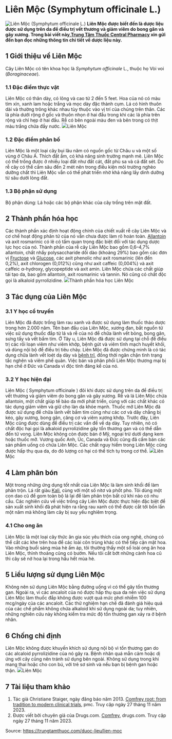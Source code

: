 # Liên Mộc (Symphytum officinale L.)

![Liên Mộc \(Symphytum officinale L.\)](https://trungtamthuoc.com/images/others/lien-moc-1-7636.jpg)
**Liên Mộc được biết đến là dược liệu được sử dụng trên da để điều trị vết thương và giảm viêm do bong gân và gãy xương. Trong bài viết này,[Trung Tâm Thuốc Central Pharmacy](https://trungtamthuoc.com/ "Trung Tâm Thuốc Central Pharmacy") xin gửi đến bạn đọc những thông tin chi tiết về dược liệu này.**
##  1 Giới thiệu về Liên Mộc
Cây Liên Mộc có tên khoa học là _Symphytum officinale_ L., thuộc họ Vòi voi (_Boraginaceae_).
### 1.1 Đặc điểm thực vật
Liên Mộc có thân dày, có lông và cao từ 2 đến 5 feet. Hoa của nó có màu tím xỉn, xanh lam hoặc trắng và mọc dày đặc thành cụm. Lá có hình thuôn dài và thường trông khác nhau tùy thuộc vào vị trí của chúng trên thân. Các lá phía dưới rộng ở gốc và thuôn nhọn ở hai đầu trong khi các lá phía trên rộng và chỉ hẹp ở hai đầu. Rễ có bên ngoài màu đen và bên trong có thịt màu trắng chứa đầy nước.
![](https://trungtamthuoc.com/images/item/lien-moc-3.jpg)Liên Mộc
### 1.2 Đặc điểm phân bố
Liên Mộc là một loại cây bụi lâu năm có nguồn gốc từ Châu u và một số vùng ở Châu Á. Thích đất ẩm, có khả năng sinh trưởng mạnh mẽ. Liên Mộc có thể trồng được ở nhiều loại đất như đất cát, đất phù sa và cả đất sét. Do rễ cây có thể cắm sâu đến 2 mét nên trong điều kiện môi trường nghèo dưỡng chất thì Liên Mộc vẫn có thể phát triển nhờ khả năng lấy dinh dưỡng từ sâu dưới lòng đất.
### 1.3 Bộ phận sử dụng
Bộ phận dùng: Lá hoặc các bộ phận khác của cây trồng trên mặt đất.
##  2 Thành phần hóa học
Các thành phần xác định hoạt động chính của chiết xuất rễ cây Liên Mộc và cơ chế hoạt động phân tử của nó vẫn chưa được làm rõ hoàn toàn. [Allantoin](https://trungtamthuoc.com/hoat-chat/allantoin "Allantoin") và axit rosmarinic có lẽ có tầm quan trọng đặc biệt đối với tác dụng dược lực học của nó. 
Thành phần của rễ cây Liên Mộc bao gồm 0,6–4,7% allantoin, chất nhầy polysaccharide dồi dào (khoảng 29%) bao gồm các đơn vị [Fructose](https://trungtamthuoc.com/hoat-chat/fructose "Fructose") và [Glucose](https://trungtamthuoc.com/hoat-chat/glucose "Glucose"), các axit phenolic như axit rosmarinic (lên đến 0,2%), axit chlorogen (0,012%) cũng như axit caffeic (0,004%) và axit caffeic α-hydroxy, glycopeptide và axit amin. Liên Mộc chứa các chất giúp tái tạo da, bao gồm allantoin, axit rosmarinic và tannin. Nó cũng có chất độc gọi là alkaloid pyrrolizidine.
![](https://trungtamthuoc.com/images/item/lien-moc-2.jpg)Thành phần hóa học Liên Mộc
##  3 Tác dụng của Liên Mộc
### 3.1 Y học cổ truyền
Liên Mộc đã được trồng làm rau xanh và được sử dụng làm thuốc thảo dược trong hơn 2.000 năm. Tên ban đầu của Liên Mộc, xương đan, bắt nguồn từ việc sử dụng thuốc đắp từ lá và rễ của nó để chữa lành vết bỏng, bong gân, sưng tấy và vết bầm tím. Ở Tây u, Liên Mộc đã được sử dụng tại chỗ để điều trị các rối loạn viêm như viêm khớp, bệnh gút và viêm tĩnh mạch huyết khối, và dùng nội bộ để điều trị tiêu chảy. Liên Mộc đã được chứng minh là có tác dụng chữa lành vết loét dạ dày và [bệnh trĩ](https://trungtamthuoc.com/bai-viet/benh-tri-dau-hieu-benh-va-cach-chua-benh-tri-tai-nha "bệnh trĩ"), đồng thời ngăn chặn tình trạng tắc nghẽn và viêm phế quản. Việc bán và phân phối Liên Mộc thương mại bị hạn chế ở Đức và Canada vì độc tính đáng kể của nó.
### 3.2 Y học hiện đại
Liên Mộc ( Symphytum officinale ) đôi khi được sử dụng trên da để điều trị vết thương và giảm viêm do bong gân và gãy xương. Rễ và lá Liên Mộc chứa allantoin, một chất giúp tế bào da mới phát triển, cùng với các chất khác có tác dụng giảm viêm và giữ cho làn da khỏe mạnh. Thuốc mỡ Liên Mộc đã được sử dụng để chữa lành vết bầm tím cũng như các cơ và dây chằng bị kéo, gãy xương, bong gân, căng cơ và viêm xương khớp.
Trước đây, Liên Mộc cũng được dùng để điều trị các vấn đề về dạ dày. Tuy nhiên, nó có chất độc hại gọi là alkaloid pyrrolizidine gây tổn thương gan và có thể dẫn đến tử vong. Liên Mộc không còn được bán ở Mỹ, ngoại trừ dưới dạng kem hoặc thuốc mỡ. Vương quốc Anh, Úc, Canada và Đức cũng đã cấm bán các sản phẩm uống có chứa Liên Mộc.
Các chất nguy hiểm trong Liên Mộc cũng được hấp thụ qua da, do đó lượng có hại có thể tích tụ trong cơ thể.
![](https://trungtamthuoc.com/images/item/lien-moc-4.jpg)Liên Mộc
##  4 Làm phân bón
Một trong những ứng dụng tốt nhất của Liên Mộc là làm sinh khối để làm phân trộn. Lá rất giàu [Kali](https://trungtamthuoc.com/hoat-chat/kali "Kali"), cùng với một số nitơ và phốt pho. Tôi dùng một con dao cũ để gom toàn bộ lá lại để làm phân trộn bất cứ khi nào có nhu cầu. Các nghiên cứu về việc trồng cây Liên Mộc được thực hiện đặc biệt để sản xuất sinh khối đã phát hiện ra rằng rau xanh có thể được cắt tới bốn lần một năm mà không làm cây bị suy yếu nghiêm trọng.
### 4.1 Cho ong ăn
Liên Mộc là một loại cây thức ăn gia súc yêu thích của ong nghệ, chúng có thể cắt các khe trên hoa để các loài côn trùng khác có thể tiếp cận mật hoa. Vào những buổi sáng mùa hè ấm áp, tôi thường thấy một số loài ong ăn hoa Liên Mộc, thỉnh thoảng cũng có bướm. Nếu tôi cắt bớt những cành hoa cũ thì cây sẽ nở hoa lại trong hầu hết mùa hè.
##  5 Liều lượng sử dụng Liên Mộc
Không nên sử dụng Liên Mộc bằng đường uống vì có thể gây tổn thương gan. Ngoài ra, vì các ancaloit của nó được hấp thụ qua da nên việc sử dụng Liên Mộc làm thuốc đắp không được vượt quá mức phơi nhiễm 100 mcg/ngày của các ancaloit. Các thử nghiệm hạn chế đã đánh giá hiệu quả của các chế phẩm không chứa alkaloid khi sử dụng ngoài da; tuy nhiên, những nghiên cứu này không kiểm tra mức độ tổn thương gan xảy ra ở bệnh nhân.
##  6 Chống chỉ định
Liên Mộc không được khuyến khích sử dụng nội bộ vì tổn thương gan do các alcaloid pyrrolizidine của nó gây ra. Bệnh nhân quá mẫn cảm hoặc dị ứng với cây cũng nên tránh sử dụng bên ngoài. Không sử dụng trong khi mang thai hoặc cho con bú, với trẻ sơ sinh và nếu bạn bị bệnh gan hoặc thận.
![](https://trungtamthuoc.com/images/item/lien-moc-5.jpg)Liên Mộc
##  7 Tài liệu tham khảo
  1. Tác giả Christiane Staiger, ngày đăng báo năm 2013. [Comfrey root: from tradition to modern clinical trials](https://www.ncbi.nlm.nih.gov/pmc/articles/PMC3580139/), pmc. Truy cập ngày 27 tháng 11 năm 2023.
  2. Được viết bởi chuyên giả của Drugs.com. [Comfrey](https://www.drugs.com/npc/comfrey.html), drugs.com. Truy cập ngày 27 tháng 11 năm 2023.




Source: https://trungtamthuoc.com/duoc-lieu/lien-moc
